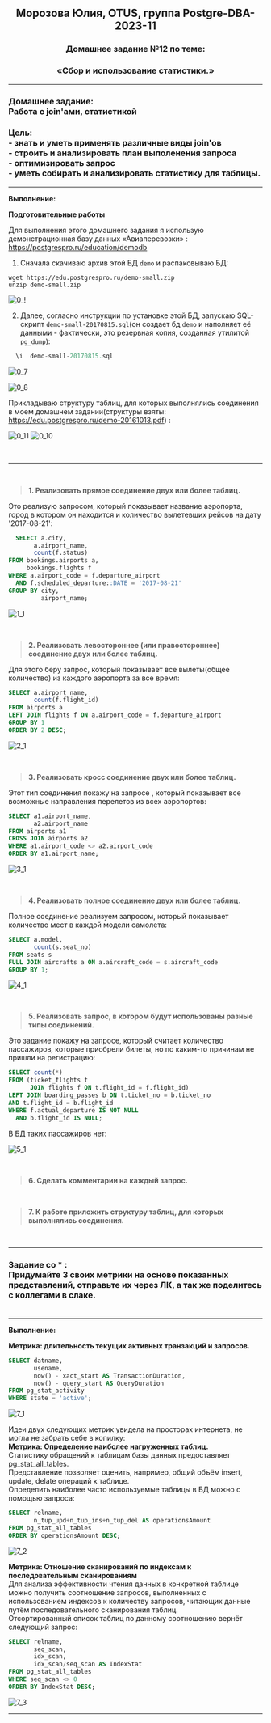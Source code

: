 **<div align="center"><h2>Морозова Юлия, OTUS, группа Postgre-DBA-2023-11</h2></div>**

**<div align=center><h3>Домашнее задание №12 по теме:</h3></div>**
**<div align=center><h3>«Сбор и использование статистики.»</h3></div>**

***
**<h3>Домашнее задание:
<br>Работа с join'ами, статистикой</h3>**

**<h3>Цель:
<br> - знать и уметь применять различные виды join'ов
<br> - строить и анализировать план выполенения запроса
<br> - оптимизировать запрос
<br> - уметь собирать и анализировать статистику для таблицы.</h3>**

***

**Выполнение:**

**Подготовительные работы**

Для выполнения этого домашнего задания я использую демонстрационная базу данных «Авиаперевозки» : https://postgrespro.ru/education/demodb

1. Сначала скачиваю архив этой БД ``demo`` и распаковываю БД:

``wget https://edu.postgrespro.ru/demo-small.zip`` 
</br>``unzip demo-small.zip``

![0_!](https://github.com/Y-M-Morozova/Postgre-DBA-2023-11_OTUS_Morozova_Yulia/assets/153178571/a0ff12f7-5c99-4801-a794-83d0e25bd126)

2. Далее, согласно инструкции по установке этой БД, запускаю SQL-скрипт ``demo-small-20170815.sql``(он создает бд ``demo`` и наполняет её данными - фактически, это резервная копия, созданная утилитой ``pg_dump``):

```sql
  \i  demo-small-20170815.sql
```

![0_7](https://github.com/Y-M-Morozova/Postgre-DBA-2023-11_OTUS_Morozova_Yulia/assets/153178571/67e4e084-b5a4-42e1-b159-ce57c9efec95)

![0_8](https://github.com/Y-M-Morozova/Postgre-DBA-2023-11_OTUS_Morozova_Yulia/assets/153178571/75c04d9d-6cd0-4014-839c-e6e1be675036)

Прикладываю структуру таблиц, для которых выполнялись соединения в моем домашнем задании(структуры взяты: https://edu.postgrespro.ru/demo-20161013.pdf) :

![0_11](https://github.com/Y-M-Morozova/Postgre-DBA-2023-11_OTUS_Morozova_Yulia/assets/153178571/3f593ec2-dacd-4d4d-9fcf-bbe693e4fdcd)
![0_10](https://github.com/Y-M-Morozova/Postgre-DBA-2023-11_OTUS_Morozova_Yulia/assets/153178571/146b1d29-f3fb-4e8c-9f95-6b9510805c73)


<br/>  

***

<br/>

>**1. Реализовать прямое соединение двух или более таблиц.**


Это реализую запросом, который показывает название аэропорта, город в котором он находится и количество вылетевших рейсов на дату '2017-08-21':

```sql
  SELECT a.city,
       a.airport_name,
       count(f.status)
FROM bookings.airports a,
     bookings.flights f
WHERE a.airport_code = f.departure_airport
  AND f.scheduled_departure::DATE = '2017-08-21'
GROUP BY city,
         airport_name;
```

![1_1](https://github.com/Y-M-Morozova/Postgre-DBA-2023-11_OTUS_Morozova_Yulia/assets/153178571/ebbb7d60-fd22-40c6-a48a-80ae0f6ca130)

<br/>

>**2. Реализовать левостороннее (или правостороннее) соединение двух или более таблиц.**


Для этого беру запрос, который показывает все вылеты(общее количество) из каждого аэропорта за все время:
```sql
SELECT a.airport_name,
       count(f.flight_id)
FROM airports a
LEFT JOIN flights f ON a.airport_code = f.departure_airport
GROUP BY 1
ORDER BY 2 DESC;
```

![2_1](https://github.com/Y-M-Morozova/Postgre-DBA-2023-11_OTUS_Morozova_Yulia/assets/153178571/6f8bc8b6-d493-48a9-8caf-c525815a0af1)

<br/>

>**3. Реализовать кросс соединение двух или более таблиц.**

Этот тип соединения покажу на запросе , который показывает все возможные направления перелетов из всех аэропортов:

```sql
SELECT a1.airport_name,
       a2.airport_name
FROM airports a1
CROSS JOIN airports a2
WHERE a1.airport_code <> a2.airport_code
ORDER BY a1.airport_name;
```

![3_1](https://github.com/Y-M-Morozova/Postgre-DBA-2023-11_OTUS_Morozova_Yulia/assets/153178571/e46e0698-7703-43aa-bce6-43404c27bc5f)

<br/>

>**4. Реализовать полное соединение двух или более таблиц.**


Полное соединение реализуем запросом, который показывает количество мест в каждой модели самолета:

```sql
SELECT a.model,
       count(s.seat_no)
FROM seats s
FULL JOIN aircrafts a ON a.aircraft_code = s.aircraft_code
GROUP BY 1;
```

![4_1](https://github.com/Y-M-Morozova/Postgre-DBA-2023-11_OTUS_Morozova_Yulia/assets/153178571/c542afb8-df5f-4b9d-b5fe-b531880e370d)

<br/>

>**5. Реализовать запрос, в котором будут использованы разные типы соединений.**

Это задание покажу на запросе, который считает количество пассажиров, которые приобрели билеты, но по каким-то причинам не пришли на регистрацию:

```sql
SELECT count(*)
FROM (ticket_flights t
      JOIN flights f ON t.flight_id = f.flight_id)
LEFT JOIN boarding_passes b ON t.ticket_no = b.ticket_no
AND t.flight_id = b.flight_id
WHERE f.actual_departure IS NOT NULL
  AND b.flight_id IS NULL;
```

В БД таких пассажиров нет:

![5_1](https://github.com/Y-M-Morozova/Postgre-DBA-2023-11_OTUS_Morozova_Yulia/assets/153178571/7d8883c1-ef7f-4e93-9ad9-166b6d4e80f8)

<br/>

>**6. Сделать комментарии на каждый запрос.**



<br/>

>**7. К работе приложить структуру таблиц, для которых выполнялись соединения.**



<br/>


***
**<h3> Задание со * :**
<br>Придумайте 3 своих метрики на основе показанных представлений, отправьте их через ЛК, а так же поделитесь с коллегами в слаке. 
<br> 
<br>
</h3>

***

**Выполнение:**

**Метрика: длительность текущих активных транзакций и запросов.**

```sql
SELECT datname,
       usename,
       now() - xact_start AS TransactionDuration,
       now() - query_start AS QueryDuration
FROM pg_stat_activity
WHERE state = 'active';
```

![7_1](https://github.com/Y-M-Morozova/Postgre-DBA-2023-11_OTUS_Morozova_Yulia/assets/153178571/16dc2675-d73f-45b8-8db3-a6c22f9d67a8)


Идеи двух следующих метрик увидела на просторах интернета, не могла не забрать себе в копилку:
</br>**Метрика: Определение наиболее нагруженных таблиц.**
</br>Статистику обращений к таблицам базы данных предоставляет pg_stat_all_tables.
</br>Представление позволяет оценить, например, общий объём insert, update, delate операций к таблице.
</br>Определить наиболее часто используемые таблицы в БД можно с помощью запроса:

```sql
SELECT relname,
       n_tup_upd+n_tup_ins+n_tup_del AS operationsAmount
FROM pg_stat_all_tables
ORDER BY operationsAmount DESC;
```

![7_2](https://github.com/Y-M-Morozova/Postgre-DBA-2023-11_OTUS_Morozova_Yulia/assets/153178571/a3fa97e6-004b-48ec-b038-dfe140efe264)

**Метрика: Отношение сканирований по индексам к последовательным сканированиям**
</br>Для анализа эффективности чтения данных в конкретной таблице можно получить соотношение запросов, выполненных с использованием индексов к количеству запросов, читающих данные путём последовательного сканирования таблиц. 
</br>Отсортированный список таблиц по данному соотношению вернёт следующий запрос:

```sql
SELECT relname,
       seq_scan,
       idx_scan,
       idx_scan/seq_scan AS IndexStat
FROM pg_stat_all_tables
WHERE seq_scan <> 0
ORDER BY IndexStat DESC;
```

![7_3](https://github.com/Y-M-Morozova/Postgre-DBA-2023-11_OTUS_Morozova_Yulia/assets/153178571/59d787ad-39c0-4b84-9b97-8dd3eaf65993)

***




